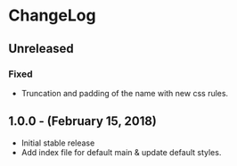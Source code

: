 ChangeLog
=========

Unreleased
-----------------
### Fixed
* Truncation and padding of the name with new css rules.

1.0.0 - (February 15, 2018)
------------------
* Initial stable release
* Add index file for default main & update default styles.
